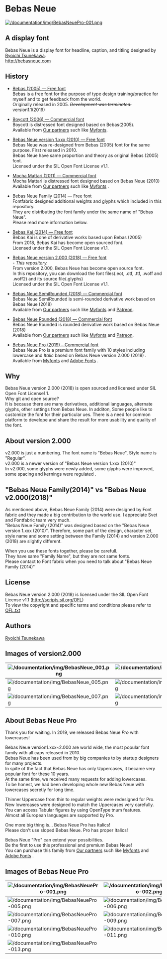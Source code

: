 # Bebas Neue

[![/documentation/img/BebasNeuePro-001.png](/documentation/img/BebasNeue_001.png)](https://www.myfonts.com/fonts/flat-it/bebas-neue-pro/?refby=dharmatype)

## A display font
Bebas Neue is a display font for headline, caption, and titling designed by [Ryoichi Tsunekawa](https://dharmatype.com).   
http://bebasneue.com


## History
* [Bebas (2005) — Free font](https://www.dafont.com/bebas.font)  
Bebas is a free font for the purpose of type design training/practice for myself and to get feedback from the world.  
Originally released in 2005. ~~*Development was terminated.*~~ version1.1(2019)

* [Boycott (2006) — Commercial font](https://www.myfonts.com/fonts/flat-it/boycott/?refby=dharmatype)   
Boycott is distressed font designed based on Bebas(2005).  
Available from [Our partners](https://dharmatype.com/shop) such like [Myfonts](https://www.myfonts.com/fonts/flat-it/boycott/?refby=dharmatype).  

* [Bebas Neue version 1.xxx (2010) — Free font](https://github.com/dharmatype/Bebas-Neue)  
Bebas Neue was re-designed from Bebas (2005) font for the same purpose. First released in 2010.  
Bebas Neue have same proportion and theory as original Bebas (2005) font.  
Licensed under the SIL Open Font License v1.1.  

* [Mocha Mattari (2011) — Commercial font](https://www.myfonts.com/fonts/flat-it/mocha-mattari/?refby=dharmatype)  
Mocha Mattari is distressed font designed based on Bebas Neue (2010)  
Available from [Our partners](https://dharmatype.com/shop) such like [Myfonts](https://www.myfonts.com/fonts/flat-it/mocha-mattari/?refby=dharmatype)  .

* Bebas Neue Family (2014) — Free font  
Fontfabric designed additional weights and glyphs which included in this repository.  
They are distributing the font family under the same name of "Bebas Neue".  
Please read more information below.  

* [Bebas Kai (2014) — Free font](https://github.com/dharmatype/Bebas-Kai)  
Bebas Kai is one of derivative works based upon Bebas (2005)  
From 2018, Bebas Kai has become open sourced font.  
Licensed under the SIL Open Font License v1.1.  

* [Bebas Neue version 2.000 (2018) — Free font](https://github.com/dharmatype/Bebas-Neue)  
*- This repository.*  
From version 2.000, Bebas Neue has become open source font.  
In this repository, you can download the font files(.eot, .otf, .ttf, .woff and .woff2) and its source file(.glyphs)  
Licensed under the SIL Open Font License v1.1.  

* [Bebas Neue SemiRounded (2018) — Commercial font](https://www.myfonts.com/fonts/flat-it/bebas-neue-semi-rounded/?refby=dharmatype)  
Bebas Neue SemiRounded is semi-rounded derivative work based on Bebas Neue (2018)  
Available from [Our partners](https://dharmatype.com/shop) such like [Myfonts](https://www.myfonts.com/fonts/flat-it/bebas-neue-semi-rounded/?refby=dharmatype) and [Patreon](https://www.patreon.com/dharmatype).  

* [Bebas Neue Rounded (2018) — Commercial font](https://www.myfonts.com/fonts/flat-it/bebas-neue-rounded/?refby=dharmatype)  
Bebas Neue Rounded is rounded derivative work based on Bebas Neue (2018)  
Available from [Our partners](https://dharmatype.com/shop) such like [Myfonts](https://www.myfonts.com/fonts/flat-it/bebas-neue-rounded/?refby=dharmatype) and [Patreon](https://www.patreon.com/dharmatype).  

* [Bebas Neue Pro (2019)  – Commercial font](https://www.myfonts.com/fonts/flat-it/bebas-neue-pro/?refby=dharmatype)  
Bebas Neue Pro is a premium font family with 10 styles including lowercase and *Italic* based on Bebas Neue version 2.000 (2018) . Available from [Myfonts](https://www.myfonts.com/fonts/flat-it/bebas-neue-pro/?refby=dharmatype) and [Adobe Fonts](https://fonts.adobe.com/fonts/bebas-neue-pro) .

## Why
Bebas Neue version 2.000 (2018) is open sourced and licensed under SIL Open Font License1.1.  
Why git and open source?  
It is because there are many derivatives, additional languages, alternate glyphs, other settings from Bebas Neue. In additon, Some people like to customize the font for their particular ues.
There is a need for common platform to develope and share the result for more usability and quality of the font.


## About version 2.000
v2.000 is just a numbering. The font name is "Bebas Neue", Style name is "Regular".  
v2.000 is a newer version of "Bebas Neue version 1.xxx (2010)"  
In v2.000, some glyphs were newly added, some glyphs were improved, some spacing and kernings were regulated .   


## "Bebas Neue Family(2014)" vs "Bebas Neue v2.000(2018)"
As mentioned above, Bebas Neue Family (2014) were designed by Font fabric and they made a big contribution to the world use. I appreciate Svet and Fontfabric team very much.  
"Bebas Neue Family (2014)" was designed based on the "Bebas Neue version 1.xxx (2010)". Therefore, some part of the design, character set, style name and some setting between the Family (2014) and version 2.000 (2018) are slightly different.  

When you use these fonts together, please be carefull.  
They have same "Family Name", but they are not same fonts.  
Please contact to Font fabric when you need to talk about "Bebas Neue Family (2014)"


## License
Bebas Neue version 2.000 (2018)  is licensed under the SIL Open Font License v1.1 (<http://scripts.sil.org/OFL>)  
To view the copyright and specific terms and conditions please refer to [OFL.txt](https://github.com/dharmatype/Bebas-Neue/blob/master/OFL.txt)


## Authors
[Ryoichi Tsunekawa](https://dharmatype.com)  


## Images of version2.000
![/documentation/img/BebasNeue_001.png](/documentation/img/BebasNeue_001.png)|![/documentation/img/BebasNeue_002.png](/documentation/img/BebasNeue_002.png)|![/documentation/img/BebasNeue_008.png](/documentation/img/BebasNeue_008.png)
----|---- |----
![/documentation/img/BebasNeue_005.png](/documentation/img/BebasNeue_005.png)|![/documentation/img/BebasNeue_006.png](/documentation/img/BebasNeue_006.png)|![/documentation/img/BebasNeue_003.png](/documentation/img/BebasNeue_003.png)
![/documentation/img/BebasNeue_007.png](/documentation/img/BebasNeue_007.png)|![/documentation/img/BebasNeue_009.png](/documentation/img/BebasNeue_009.png)|![/documentation/img/BebasNeue_004.png](/documentation/img/BebasNeue_004.png)


## About Bebas Neue Pro  
Thank you for waiting.
In 2019, we released Bebas Neue *Pro* with lowercases!  

Bebas Neue version1.xxx~2.000 are  world wide, the most popular font family with all caps released in 2010.  
Bebas Neue has been used from by big companies to by startup designers for many projects.  
In spite of the fact that Bebas Neue has only Uppercases, it became very popular font for these 10 years.  
At the same time, we received many requests for adding lowercases.  
To be honest, we had been developing whole new Bebas Neue with lowercases secretly for long time.  

Thinner Uppercase from thin to regular weights were redesigned for Pro.  
New lowercases were designed to match the Uppercases very carefully.  
You can access Tabular figures by using OpenType tnum features.  
Almost all European languages are supported by Pro.  

One more big thing is... Bebas Neue Pro has Italics!  
Please don't use sloped Bebas Neue. Pro has proper Italics!  

Bebas Neue "Pro" can extend your possibilities.   
Be the first to use this professional and premium Bebas Neue!   
You can purchase this family from [Our partners](https://dharmatype.com/shop) such like [Myfonts](https://www.myfonts.com/fonts/flat-it/bebas-neue-pro/?refby=dharmatype) and [Adobe Fonts](https://fonts.adobe.com/fonts/bebas-neue-pro) .   

## Images of Bebas Neue Pro
![/documentation/img/BebasNeuePro-001.png](/documentation/img/BebasNeuePro-001.png)|![/documentation/img/BebasNeuePro-002.png](/documentation/img/BebasNeuePro-002.png)|![/documentation/img/BebasNeuePro-008.png](/documentation/img/BebasNeuePro-008.png)
----|---- |----
![/documentation/img/BebasNeuePro-005.png](/documentation/img/BebasNeuePro-005.png)|![/documentation/img/BebasNeuePro-006.png](/documentation/img/BebasNeuePro-006.png)|![/documentation/img/BebasNeuePro-003.png](/documentation/img/BebasNeuePro-003.png)
![/documentation/img/BebasNeuePro-007.png](/documentation/img/BebasNeuePro-007.png)|![/documentation/img/BebasNeuePro-009.png](/documentation/img/BebasNeuePro-009.png)|![/documentation/img/BebasNeuePro-004.png](/documentation/img/BebasNeuePro-004.png)
![/documentation/img/BebasNeuePro-010.png](/documentation/img/BebasNeuePro-010.png)|![/documentation/img/BebasNeuePro-011.png](/documentation/img/BebasNeuePro-011.png)|![/documentation/img/BebasNeuePro-012.png](/documentation/img/BebasNeuePro-012.png)
![/documentation/img/BebasNeuePro-013.png](/documentation/img/BebasNeuePro-013.png)||
